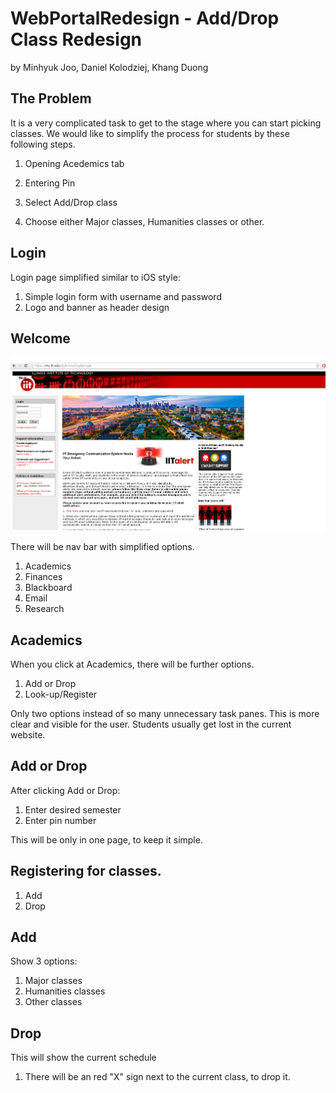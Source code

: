 # WebPortalRedesign - Add/Drop Class Redesign
by Minhyuk Joo, Daniel Kolodziej, Khang Duong

## The Problem

It is a very complicated task to get to the stage where you can start picking classes. We would like to simplify the process for students by these following steps. 

1. Opening Acedemics tab
2. Entering Pin

3. Select Add/Drop class
4. Choose either Major classes, Humanities classes or other.


## Login



Login page simplified similar to iOS style: 

1. Simple login form with username and password
2. Logo and banner as header design



## Welcome
![alt text](https://github.com/DanielKolodziej/WebPortalRedesign/blob/master/screenshots/iitHOMEPAGE.png "Logo Title Text 1")

There will be nav bar with simplified options. 
1. Academics
2. Finances
3. Blackboard
4. Email
5. Research



## Academics

When you click at Academics, there will be further options.
1. Add or Drop
2. Look-up/Register

Only two options instead of so many unnecessary task panes. This is more clear and visible for the user. Students usually get lost in the current website.

## Add or Drop
After clicking Add or Drop:
1. Enter desired semester
2. Enter pin number

This will be only in one page, to keep it simple. 

## Registering for classes. 
1. Add 
2. Drop

## Add
Show 3 options: 
1. Major classes
2. Humanities classes
3. Other classes

## Drop
This will show the current schedule
1. There will be an red "X" sign next to the current class, to drop it. 
 
